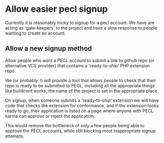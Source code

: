 # Allow easier pecl signup

Currently it is reasonably tricky to signup for a pecl account. We have are acting as 'gate-keepers' to the project and have a slow response to people wanting to create an account.


## Allow a new signup method

Allow people who want a PECL account to submit a link to github repo
(or alternative VCS provider) that contains a 'ready-to-ship' PHP
extension repo.

We (or probably, I) will provide a tool that allows people to check
that their repo is ready to be submitted to PECL, including all the
appropriate things like buildconf works, the name of the project is
set in the appropriate place.

On signup, when someone submits a 'ready-to-ship' extension we will
have code that checks the extension for conformance, and if the
extension looks ready to go, their application is listed on a page
where anyone with PECL karma can approve or reject the application.

This would remove the bottleneck of only a few people being able to
approve the PECL accounts, while still blocking most inappropriate
signup attempts.
